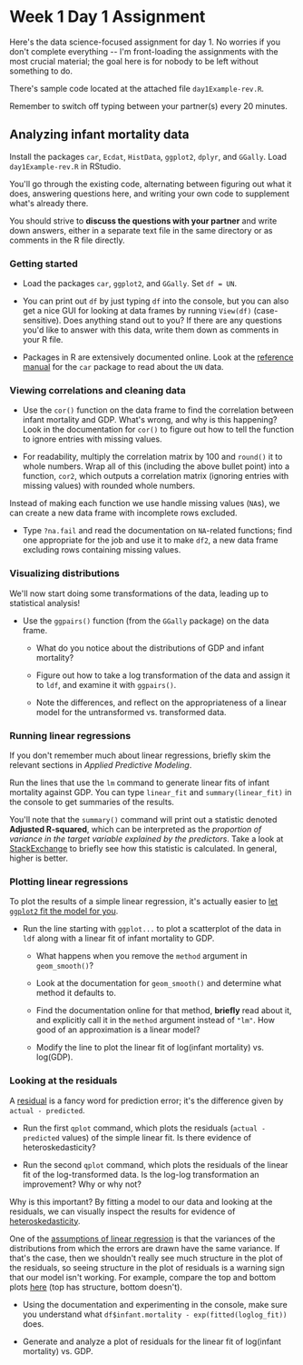 Week 1 Day 1 Assignment
=======================

Here's the data science-focused assignment for day 1. No worries if you don't complete everything -- I'm front-loading the assignments with the most crucial material; the goal here is for nobody to be left without something to do.

There's sample code located at the attached file `day1Example-rev.R`.

Remember to switch off typing between your partner(s) every 20 minutes.

Analyzing infant mortality data
-------------------------------

Install the packages `car`, `Ecdat`, `HistData`, `ggplot2`, `dplyr`, and `GGally`. Load `day1Example-rev.R` in RStudio.

You'll go through the existing code, alternating between figuring out what it does, answering questions here, and writing your own code to supplement what's already there.

You should strive to **discuss the questions with your partner** and write down answers, either in a separate text file in the same directory or as comments in the R file directly.

### Getting started ###

* Load the packages `car`, `ggplot2`, and `GGally`. Set `df = UN`.

* You can print out `df` by just typing `df` into the console, but you can also get a nice GUI for looking at data frames by running `View(df)` (case-sensitive). Does anything stand out to you? If there are any questions you'd like to answer with this data, write them down as comments in your R file.

* Packages in R are extensively documented online. Look at the [reference manual](https://cran.r-project.org/web/packages/car/) for the `car` package to read about the `UN` data.

### Viewing correlations and cleaning data ###

* Use the `cor()` function on the data frame to find the correlation between infant mortality and GDP. What's wrong, and why is this happening? Look in the documentation for `cor()` to figure out how to tell the function to ignore entries with missing values.

* For readability, multiply the correlation matrix by 100 and `round()` it to whole numbers. Wrap all of this (including the above bullet point) into a function, `cor2`, which outputs a correlation matrix (ignoring entries with missing values) with rounded whole numbers.

Instead of making each function we use handle missing values (`NA`s), we can create a new data frame with incomplete rows excluded.

* Type `?na.fail` and read the documentation on `NA`-related functions; find one appropriate for the job and use it to make `df2`, a new data frame excluding rows containing missing values.

### Visualizing distributions ###

We'll now start doing some transformations of the data, leading up to statistical analysis!

* Use the `ggpairs()` function (from the `GGally` package) on the data frame.

	* What do you notice about the distributions of GDP and infant mortality?

	* Figure out how to take a log transformation of the data and assign it to `ldf`, and examine it with `ggpairs()`.

	* Note the differences, and reflect on the appropriateness of a linear model for the untransformed vs. transformed data.

### Running linear regressions ###

If you don't remember much about linear regressions, briefly skim the relevant sections in *Applied Predictive Modeling*.

Run the lines that use the `lm` command to generate linear fits of infant mortality against GDP. You can type `linear_fit` and `summary(linear_fit)` in the console to get summaries of the results.

You'll note that the `summary()` command will print out a statistic denoted **Adjusted R-squared**, which can be interpreted as the *proportion of variance in the target variable explained by the predictors*. Take a look at [StackExchange](http://stats.stackexchange.com/questions/48703/what-is-the-adjusted-r-squared-formula-in-lm-in-r-and-how-should-it-be-interpret) to briefly see how this statistic is calculated. In general, higher is better.

### Plotting linear regressions ###

To plot the results of a simple linear regression, it's actually easier to [let `ggplot2` fit the model for you](http://stackoverflow.com/a/1476280/3721976).

* Run the line starting with `ggplot...` to plot a scatterplot of the data in `ldf` along with a linear fit of infant mortality to GDP.

	* What happens when you remove the `method` argument in `geom_smooth()`?

	* Look at the documentation for `geom_smooth()` and determine what method it defaults to.

	* Find the documentation online for that method, **briefly** read about it, and explicitly call it in the `method` argument instead of `"lm"`. How good of an approximation is a linear model?

	* Modify the line to plot the linear fit of log(infant mortality) vs. log(GDP).

### Looking at the residuals ###

A [residual](https://en.wikipedia.org/wiki/Residual_(numerical_analysis)) is a fancy word for prediction error; it's the difference given by `actual - predicted`.

* Run the first `qplot` command, which plots the residuals (`actual - predicted` values) of the simple linear fit. Is there evidence of heteroskedasticity?

* Run the second `qplot` command, which plots the residuals of the linear fit of the log-transformed data. Is the log-log transformation an improvement? Why or why not?

Why is this important? By fitting a model to our data and looking at the residuals, we can visually inspect the results for evidence of [heteroskedasticity](https://en.wikipedia.org/wiki/Heteroscedasticity#Fixes).

One of the [assumptions of linear regression](https://en.wikipedia.org/wiki/Linear_regression#Assumptions) is that the variances of the distributions from which the errors are drawn have the same variance. If that's the case, then we shouldn't really see much structure in the plot of the residuals, so seeing structure in the plot of residuals is a warning sign that our model isn't working. For example, compare the top and bottom plots [here](https://upload.wikimedia.org/wikipedia/en/thumb/5/5d/Hsked_residual_compare.svg/630px-Hsked_residual_compare.svg.png) (top has structure, bottom doesn't).

* Using the documentation and experimenting in the console, make sure you understand what `df$infant.mortality - exp(fitted(loglog_fit))` does.

* Generate and analyze a plot of residuals for the linear fit of log(infant mortality) vs. GDP.